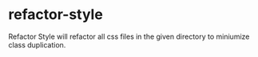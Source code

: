 # refactor-style
Refactor Style will refactor all css files in the given directory to miniumize class duplication.
